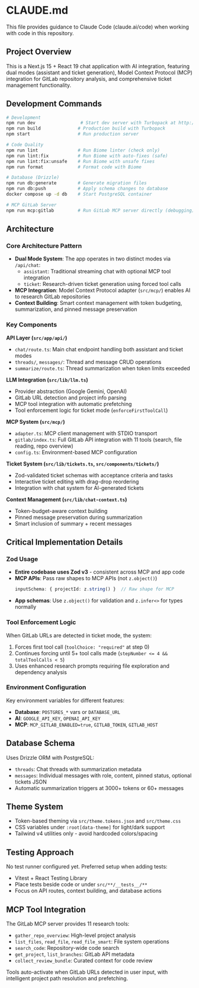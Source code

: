 # CLAUDE.md

This file provides guidance to Claude Code (claude.ai/code) when working with code in this repository.

## Project Overview

This is a Next.js 15 + React 19 chat application with AI integration, featuring dual modes (assistant and ticket generation), Model Context Protocol (MCP) integration for GitLab repository analysis, and comprehensive ticket management functionality.

## Development Commands

```bash
# Development
npm run dev                 # Start dev server with Turbopack at http://localhost:3000
npm run build              # Production build with Turbopack
npm start                  # Run production server

# Code Quality
npm run lint               # Run Biome linter (check only)
npm run lint:fix           # Run Biome with auto-fixes (safe)
npm run lint:fix:unsafe    # Run Biome with unsafe fixes
npm run format             # Format code with Biome

# Database (Drizzle)
npm run db:generate        # Generate migration files
npm run db:push            # Apply schema changes to database
docker compose up -d db    # Start PostgreSQL container

# MCP GitLab Server
npm run mcp:gitlab         # Run GitLab MCP server directly (debugging)
```

## Architecture

### Core Architecture Pattern
- **Dual Mode System**: The app operates in two distinct modes via `/api/chat`:
  - `assistant`: Traditional streaming chat with optional MCP tool integration
  - `ticket`: Research-driven ticket generation using forced tool calls
- **MCP Integration**: Model Context Protocol adapter (`src/mcp/`) enables AI to research GitLab repositories
- **Context Building**: Smart context management with token budgeting, summarization, and pinned message preservation

### Key Components

**API Layer (`src/app/api/`)**
- `chat/route.ts`: Main chat endpoint handling both assistant and ticket modes
- `threads/`, `messages/`: Thread and message CRUD operations
- `summarize/route.ts`: Thread summarization when token limits exceeded

**LLM Integration (`src/lib/llm.ts`)**
- Provider abstraction (Google Gemini, OpenAI)
- GitLab URL detection and project info parsing
- MCP tool integration with automatic prefetching
- Tool enforcement logic for ticket mode (`enforceFirstToolCall`)

**MCP System (`src/mcp/`)**
- `adapter.ts`: MCP client management with STDIO transport
- `gitlab/index.ts`: Full GitLab API integration with 11 tools (search, file reading, repo overview)
- `config.ts`: Environment-based MCP configuration

**Ticket System (`src/lib/tickets.ts`, `src/components/tickets/`)**
- Zod-validated ticket schemas with acceptance criteria and tasks
- Interactive ticket editing with drag-drop reordering
- Integration with chat system for AI-generated tickets

**Context Management (`src/lib/chat-context.ts`)**
- Token-budget-aware context building
- Pinned message preservation during summarization
- Smart inclusion of summary + recent messages

## Critical Implementation Details

### Zod Usage
- **Entire codebase uses Zod v3** - consistent across MCP and app code
- **MCP APIs**: Pass raw shapes to MCP APIs (not `z.object()`)
  ```typescript
  inputSchema: { projectId: z.string() }  // Raw shape for MCP
  ```
- **App schemas**: Use `z.object()` for validation and `z.infer<>` for types normally

### Tool Enforcement Logic
When GitLab URLs are detected in ticket mode, the system:
1. Forces first tool call (`toolChoice: "required"` at step 0)  
2. Continues forcing until 5+ tool calls made (`stepNumber <= 4 && totalToolCalls < 5`)
3. Uses enhanced research prompts requiring file exploration and dependency analysis

### Environment Configuration
Key environment variables for different features:
- **Database**: `POSTGRES_*` vars or `DATABASE_URL`
- **AI**: `GOOGLE_API_KEY`, `OPENAI_API_KEY`  
- **MCP**: `MCP_GITLAB_ENABLED=true`, `GITLAB_TOKEN`, `GITLAB_HOST`

## Database Schema

Uses Drizzle ORM with PostgreSQL:
- `threads`: Chat threads with summarization metadata
- `messages`: Individual messages with role, content, pinned status, optional tickets JSON
- Automatic summarization triggers at 3000+ tokens or 60+ messages

## Theme System

- Token-based theming via `src/theme.tokens.json` and `src/theme.css`
- CSS variables under `:root[data-theme]` for light/dark support
- Tailwind v4 utilities only - avoid hardcoded colors/spacing

## Testing Approach

No test runner configured yet. Preferred setup when adding tests:
- Vitest + React Testing Library
- Place tests beside code or under `src/**/__tests__/**`
- Focus on API routes, context building, and database actions

## MCP Tool Integration

The GitLab MCP server provides 11 research tools:
- `gather_repo_overview`: High-level project analysis
- `list_files`, `read_file`, `read_file_smart`: File system operations
- `search_code`: Repository-wide code search
- `get_project`, `list_branches`: GitLab API metadata
- `collect_review_bundle`: Curated context for code review

Tools auto-activate when GitLab URLs detected in user input, with intelligent project path resolution and prefetching.